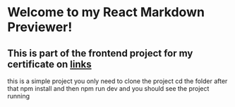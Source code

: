 # Welcome to my React Markdown Previewer!

## This is part of the frontend project for my certificate on [links](https://www.freecodecamp.org)

this is a simple project you only need to clone the project
cd the folder
after that npm install
and then npm run dev and you should see the project running